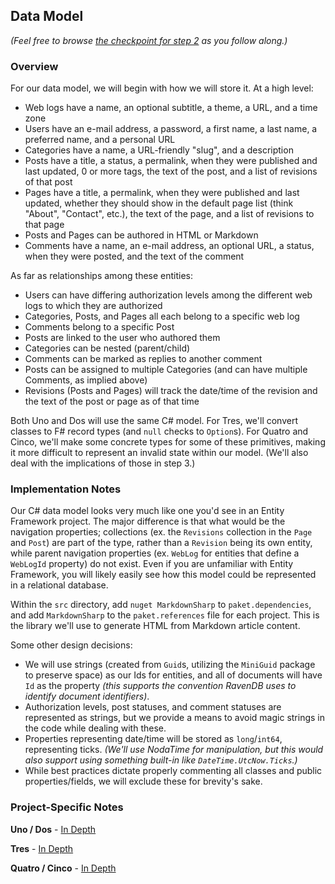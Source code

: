 ## Data Model

_(Feel free to browse [the checkpoint for step 2](https://github.com/bit-badger/o2f/tree/step-2) as you follow along.)_

### Overview

For our data model, we will begin with how we will store it.  At a high level:

- Web logs have a name, an optional subtitle, a theme, a URL, and a time zone
- Users have an e-mail address, a password, a first name, a last name, a preferred name, and a personal URL
- Categories have a name, a URL-friendly "slug", and a description
- Posts have a title, a status, a permalink, when they were published and last updated, 0 or more tags, the text of the post, and a list of revisions of that post
- Pages have a title, a permalink, when they were published and last updated, whether they should show in the default page list (think "About", "Contact", etc.), the text of the page, and a list of revisions to that page
- Posts and Pages can be authored in HTML or Markdown
- Comments have a name, an e-mail address, an optional URL, a status, when they were posted, and the text of the comment

As far as relationships among these entities:

- Users can have differing authorization levels among the different web logs to which they are authorized
- Categories, Posts, and Pages all each belong to a specific web log
- Comments belong to a specific Post
- Posts are linked to the user who authored them
- Categories can be nested (parent/child)
- Comments can be marked as replies to another comment
- Posts can be assigned to multiple Categories (and can have multiple Comments, as implied above)
- Revisions (Posts and Pages) will track the date/time of the revision and the text of the post or page as of that time

Both Uno and Dos will use the same C# model. For Tres, we'll convert classes to F# record types (and `null` checks to `Option`s). For Quatro and Cinco, we'll make some concrete types for some of these primitives, making it more difficult to represent an invalid state within our model. (We'll also deal with the implications of those in step 3.)

### Implementation Notes

Our C# data model looks very much like one you'd see in an Entity Framework project. The major difference is that what would be the navigation properties; collections (ex. the `Revisions` collection in the `Page` and `Post`) are part of the type, rather than a `Revision` being its own entity, while parent navigation properties (ex. `WebLog` for entities that define a `WebLogId` property) do not exist. Even if you are unfamiliar with Entity Framework, you will likely easily see how this model could be represented in a relational database.

Within the `src` directory, add `nuget MarkdownSharp` to `paket.dependencies`, and add `MarkdownSharp` to the `paket.references` file for each project. This is the library we'll use to generate HTML from Markdown article content.

Some other design decisions:

- We will use strings (created from `Guid`s, utilizing the `MiniGuid` package to preserve space) as our Ids for entities, and all of documents will have `Id` as the property _(this supports the convention RavenDB uses to identify document identifiers)_.
- Authorization levels, post statuses, and comment statuses are represented as strings, but we provide a means to avoid magic strings in the code while dealing with these.
- Properties representing date/time will be stored as `long`/`int64`, representing ticks. _(We'll use NodaTime for manipulation, but this would also support using something built-in like `DateTime.UtcNow.Ticks`.)_
- While best practices dictate properly commenting all classes and public properties/fields, we will exclude these for brevity's sake.

### Project-Specific Notes

**Uno / Dos** - [In Depth](uno-dos.html)

**Tres** - [In Depth](tres.html)

**Quatro / Cinco** - [In Depth](quatro-cinco.html)